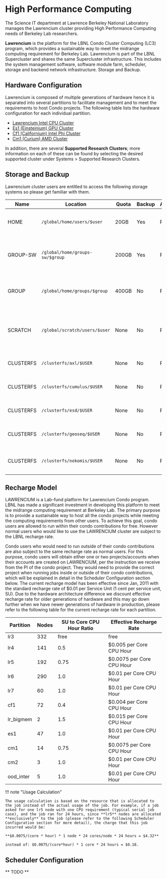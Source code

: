 # High Performance Computing

The Science IT department at Lawrence Berkeley National Laboratory manages the Lawrencium cluster providing High Performance Computing needs of Berkeley Lab researchers.

**Lawrencium** is the platform for the LBNL Condo Cluster Computing (LC3) program, which provides a sustainable way to meet the midrange computing requirement for Berkeley Lab. Lawrencium is part of the LBNL Supercluster and shares the same Supercluster infrastructure. This includes the system management software, software module farm, scheduler, storage and backend network infrastructure.
Storage and Backup.

## Hardware Configuration

Lawrencium is composed of multiple generations of hardware hence it is separated into several partitions to facilitate management and to meet the requirements to host Condo projects. The following table lists the hardware configuration for each individual partition.

* [Lawrencium Intel CPU Cluster](systems/lawrencium.md)
* [Es1 (Einsteinium) GPU Cluster](systems/einsteinium.md)
* [Cf1 (Californium) Intel Phi Cluster](systems/californium.md)
* [Cm1 (Curium) AMD Cluster](systems/curium.md)

In addition, there are several **Supported Research Clusters**; more information on each of these can be found by selecting the desired supported cluster under Systems > Supported Research Clusters.

## Storage and Backup

Lawrencium cluster users are entitled to access the following storage systems so please get familiar with them.

| Name | Location | Quota | Backup | Allocation | Description |
| ---- | -------- | ----- | ------ | ---------- | ----------- |
| HOME | `/global/home/users/$user` | 20GB | Yes | Per User | Home directory for permanant data storage |
| GROUP-SW | `/global/home/groups-sw/$group` | 200GB | Yes | Per Group | Group directory for software and data sharing with backup |
| GROUP | `/global/home/groups/$group` | 400GB | No | Per Group | Group directory for data sharing without backup |
| SCRATCH | `/global/scratch/users/$user` | None | No | Per User | Scratch directory with Lustre high performance parallel file system |
| CLUSTERFS | `/clusterfs/axl/$USER` | None | No | Per User | Private storage for AXL condo | 
| CLUSTERFS | `/clusterfs/cumulus/$USER` | None | No | Per User | Private storage for CUMULUS condo | 
| CLUSTERFS | `/clusterfs/esd/$USER` | None | No | Per User | Private storage for ESD condo | 
| CLUSTERFS | `/clusterfs/geoseq/$USER` | None | No | Per User | Private storage for CO2SEQ condo | 
| CLUSTERFS | `/clusterfs/nokomis/$USER` | None | No | Per User | Private storage for NOKOMIS condo | 


## Recharge Model

LAWRENCIUM is a Lab-fund platform for Lawrencium Condo program. LBNL has made a significant investment in developing this platform to meet the midrange computing requirement at Berkeley Lab. The primary purpose is to provide a sustainable way to host all the condo projects while meeting the computing requirements from other users. To achieve this goal, condo users are allowed to run within their condo contributions for free. However normal users who would like to use the LAWRENCIUM cluster are subject to the LBNL recharge rate. 

Condo users who would need to run outside of their condo contributions are also subject to the same recharge rate as normal users. For this purpose, condo users will obtain either one or two projects/accounts when their accounts are created on LAWRENCIUM, per the instruction we receive from the PI of the condo project. They would need to provide the correct project when running jobs inside or outside of their condo contributions, which will be explained in detail in the Scheduler Configuration section below. The current recharge model has been effective since Jan, 2011 with the standard recharge rate of $0.01 per Service Unit (1 cent per service unit, SU). Due to the hardware architecture difference we discount effective recharge rate for older generations of hardware and this may go down further when we have newer generations of hardware in production, please refer to the following table for the current recharge rate for each partition.

| Partition | Nodes | SU to Core CPU Hour Ratio | Effective Recharge Rate | 
| --------- | ----- | ------------------------- | ----------------------- |
| lr3       | 332   | free                      | free |
| lr4       | 141   | 0.5                       | $0.005 per Core CPU Hour |
| lr5       | 192   | 0.75                      | $0.0075 per Core CPU Hour |
| lr6       | 290   | 1.0                       | $0.01 per Core CPU Hour |
| lr7       | 60    | 1.0                       | $0.01 per Core CPU Hour | 
| cf1       | 72    | 0.4                       | $0.004 per Core CPU Hour |
| lr_bigmem | 2     | 1.5                       | $0.015 per Core CPU Hour |
| es1       | 47    | 1.0                       | $0.01 per Core CPU Hour |
| cm1       | 14    | 0.75                      | $0.0075 per Core CPU Hour |
| cm2       | 3     | 1.0                       | $0.01 per Core CPU Hour |
| ood_inter | 5     | 1.0                       | $0.01 per Core CPU Hour | 

!!! note "Usage Calculation"

    The usage calculation is based on the resource that is allocated to the job instead of the actual usage of the job. For example, if a job asked for one lr5 node with one CPU requirement (typical serial job case), and the job ran for 24 hours, since **lr5** nodes are allocated **exclusively** to the job (please refer to the following Scheduler Configuration section for more detail), the charge that this job incurred would be: 
    
    **$0.0075/(core * hour) * 1 node * 24 cores/node * 24 hours = $4.32**
    
    instead of: $0.0075/(core*hour) * 1 core * 24 hours = $0.18.

## Scheduler Configuration 

** TODO **




